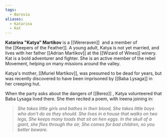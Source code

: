 ```yaml
---
tags:
  - Barovia
aliases:
  - Katarina
  - Kat
---
```

**Katarina "Katya" Martikov** is a [[Wereraven]]  and a member of the [[Keepers of the Feather]]. A young adult, Katya is not yet married, and lives with her father [[Adrian Martikov]] at the [[Wizard of Wines]] winery. Kat is a bold adventurer and fighter. She is an active member of the rebel Movement, helping on many missions around the valley.

Katya's mother, [[Muriel Martikov]], was presumed to be dead for years, but was recently discovered to have been imprisoned by [[Baba Lysaga]]  in her creeping hut.

When the party asks about the dangers of [[Berez]] , Katya volunteered that Baba Lysaga lived there. She then recited a poem, with Ireena joining in:

> _She takes little girls and bathes in their blood,_
> _She takes little boys who don’t do as they should._
> _She lives in a house that walks on two legs,_
> _She keeps many toads that sit on hen eggs._
> _In the skull of a giant, she flies through the air,_
> _She comes for bad children, so you better beware._

